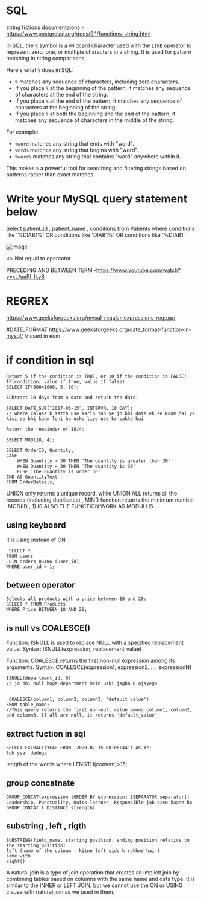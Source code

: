 # SQL
string fictions documentaions - https://www.postgresql.org/docs/9.1/functions-string.html

In SQL, the `%` symbol is a wildcard character used with the `LIKE` operator to represent zero, one, or multiple characters in a string. It is used for pattern matching in string comparisons.

Here's what `%` does in SQL:

- `%` matches any sequence of characters, including zero characters.
- If you place `%` at the beginning of the pattern, it matches any sequence of characters at the end of the string.
- If you place `%` at the end of the pattern, it matches any sequence of characters at the beginning of the string.
- If you place `%` at both the beginning and the end of the pattern, it matches any sequence of characters in the middle of the string.

For example:

- `%word` matches any string that ends with "word".
- `word%` matches any string that begins with "word".
- `%word%` matches any string that contains "word" anywhere within it.

This makes `%` a powerful tool for searching and filtering strings based on patterns rather than exact matches.

# Write your MySQL query statement below
Select patient_id , patient_name , conditions 
from Patients 
where conditions like '%DIAB1%'
OR 
 conditions like 'DIAB1%'
OR 
conditions like '%DIAB1'


![image](https://github.com/Ayush-Tibrewal/SQL/assets/96817905/74d2fecf-35f3-4595-9f53-64f1a0692ed5)


<>	Not equal to operaotor 


PRECEDING AND BETWEEN TERM -https://www.youtube.com/watch?v=xLAmRI_Iky8


 # REGREX
https://www.geeksforgeeks.org/mysql-regular-expressions-regexp/


#DATE_FORMAT
https://www.geeksforgeeks.org/date_format-function-in-mysql/
// used in eum
# if condition in sql 
```
Return 5 if the condition is TRUE, or 10 if the condition is FALSE:
IF(condition, value_if_true, value_if_false)
SELECT IF(500<1000, 5, 10);
```
```
Subtract 10 days from a date and return the date:

SELECT DATE_SUB("2017-06-15", INTERVAL 10 DAY);
// where caluse k satth use karlo toh ye jo bhi date ek se kaam hai ya kisi se bhi kaam leni ho uske liye use kr sakte hai 
```

```
Return the remainder of 18/4:

SELECT MOD(18, 4);
```
```
SELECT OrderID, Quantity,
CASE
    WHEN Quantity > 30 THEN 'The quantity is greater than 30'
    WHEN Quantity = 30 THEN 'The quantity is 30'
    ELSE 'The quantity is under 30'
END AS QuantityText
FROM OrderDetails;
```


 UNION only returns a unique record, while UNION ALL returns all the records (including duplicates) , MIN() function returns the minimum number  ,MOD(ID , 1) IS ALSO THE FUNCTION  WORK AS MODULUS 
 ## using keyboard 
 it is using instead of ON
```
 SELECT *
FROM users
JOIN orders USING (user_id)
WHERE user_id = 1;
```
## between operator 
```
Selects all products with a price between 10 and 20:
SELECT * FROM Products
WHERE Price BETWEEN 10 AND 20;
```
## is null vs COALESCE()
Function: ISNULL is used to replace NULL with a specified replacement value.
Syntax: ISNULL(expression, replacement_value)

Function: COALESCE returns the first non-null expression among its arguments.
Syntax: COALESCE(expression1, expression2, ..., expressionN)

```
ISNULL(department_id, 0)
// jo bhi null hoga department mein uski jagha 0 ajayega


 COALESCE(column1, column2, column3, 'default_value')
FROM table_name;
//This query returns the first non-null value among column1, column2, and column3. If all are null, it returns 'default_value'
```
## extract fuction in sql 
```
SELECT EXTRACT(YEAR FROM '2020-07-15 08:06:44') AS Yr;  
toh year dedega 
```
length of the words 
where LENGTH(content)>15;
## group concatnate 
```
GROUP_CONCAT(expression [ORDER BY expression] [SEPARATOR separator])
Leadership, Punctuality, Quick-learner, Responsible jab aise kaane ho
GROUP_CONCAT ( DISTINCT strength)
```
## substring , left , rigth 
```
SUBSTRING(field_name, starting position, ending position relative to the starting position)
left (name of the coloum , kitne left side k rakhne hai )
same with
right()
```

A natural join is a type of join operation that creates an implicit join by combining tables based on columns with the same name and data type. It is similar to the INNER or LEFT JOIN, but we cannot use the ON or USING clause with natural join as we used in them.


